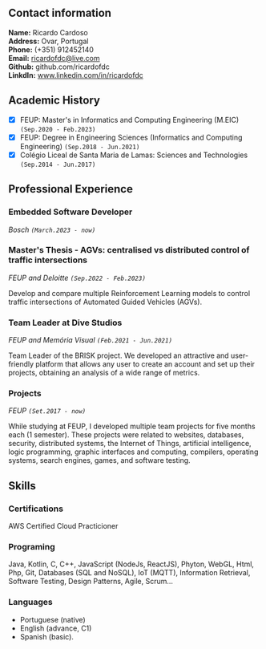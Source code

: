 <!-- # My *Curriculum Vitae* -->

## Contact information

**Name:** Ricardo Cardoso  
**Address:** Ovar, Portugal  
**Phone:** (+351) 912452140  
**Email:** ricardofdc@live.com  
**Github:** github.com/ricardofdc  
**LinkdIn:** www.linkedin.com/in/ricardofdc


## Academic History

- [x] FEUP: Master's in Informatics and Computing Engineering (M.EIC) `(Sep.2020 - Feb.2023)`
- [x] FEUP: Degree in Engineering Sciences (Informatics and Computing Engineering) `(Sep.2018 - Jun.2021)`
- [x] Colégio Liceal de Santa Maria de Lamas: Sciences and Technologies `(Sep.2014 - Jun.2017)`

## Professional Experience

### Embedded Software Developer
_Bosch `(March.2023 - now)`_

### Master's Thesis - AGVs: centralised vs distributed control of traffic intersections
_FEUP and Deloitte `(Sep.2022 - Feb.2023)`_

Develop and compare multiple Reinforcement Learning models to control traffic intersections of Automated Guided Vehicles (AGVs).

### Team Leader at Dive Studios
_FEUP and Memória Visual `(Feb.2021 - Jun.2021)`_

Team Leader of the BRISK project.
We developed an attractive and user-friendly platform that allows any user to create an account and set up their projects, obtaining an analysis of a wide range of metrics.

### Projects
_FEUP `(Set.2017 - now)`_

While studying at FEUP, I developed multiple team projects for five months each (1 semester). These projects were related to websites, databases, security, distributed systems, the Internet of Things, artificial intelligence, logic programming, graphic interfaces and computing, compilers, operating systems, search engines, games, and software testing.

## Skills

### Certifications

AWS Certified Cloud Practicioner

### Programing

Java, Kotlin, C, C++, JavaScript (NodeJs, ReactJS), Phyton, WebGL, Html, Php, Git, Databases (SQL and NoSQL), IoT (MQTT), Information Retrieval, Software Testing, Design Patterns, Agile, Scrum...  
           
### Languages

   - Portuguese (native)
   - English (advance, C1) 
   - Spanish (basic).

